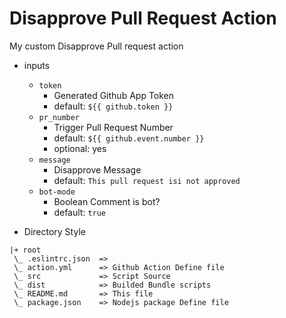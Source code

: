 # Disapprove Pull Request Action

My custom Disapprove Pull request action


- inputs
    * `token`
        * Generated Github App Token
        * default: `${{ github.token }}`
    * `pr_number`
        * Trigger Pull Request Number
        * default: `${{ github.event.number }}`
        * optional: yes
    * `message`
        * Disapprove Message
        * default: `This pull request isi not approved`
    * `bot-mode`
        * Boolean Comment is bot?
        * default: `true`

    

- Directory Style

```
|+ root
 \_ .eslintrc.json  =>
 \_ action.yml      => Github Action Define file
 \_ src             => Script Source
 \_ dist            => Builded Bundle scripts
 \_ README.md       => This file
 \_ package.json    => Nodejs package Define file
```
